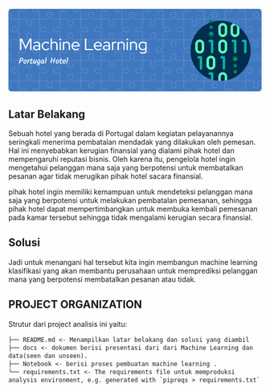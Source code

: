 ![Header](header.png)

## Latar Belakang
Sebuah hotel yang berada di Portugal dalam kegiatan pelayanannya seringkali menerima pembatalan mendadak yang dilakukan oleh pemesan. Hal ini menyebabkan kerugian finansial yang dialami pihak hotel dan mempengaruhi reputasi bisnis. Oleh karena itu, pengelola hotel ingin mengetahui pelanggan mana saja yang berpotensi untuk membatalkan pesanan agar tidak merugikan pihak hotel sacara finansial.

pihak hotel ingin memiliki kemampuan untuk mendeteksi pelanggan mana saja yang berpotensi untuk melakukan pembatalan pemesanan, sehingga pihak hotel dapat mempertimbangkan untuk membuka kembali pemesanan pada kamar tersebut sehingga tidak mengalami kerugian secara finansial.

## Solusi
Jadi untuk menangani hal tersebut kita ingin membangun machine learning klasifikasi yang akan membantu perusahaan untuk memprediksi pelanggan mana yang berpotensi membatalkan pesanan atau tidak.

## PROJECT ORGANIZATION

Strutur dari project analisis ini yaitu:

    ├── README.md <- Menampilkan latar belakang dan solusi yang diambil
    ├── docs <- dokumen berisi presentasi dari dari Machine Learning dan data(seen dan unseen).
    ├── Notebook <- berisi proses pembuatan machine learning .
    └── requirements.txt <- The requirements file untuk memproduksi analysis environment, e.g. generated with `pipreqs > requirements.txt`